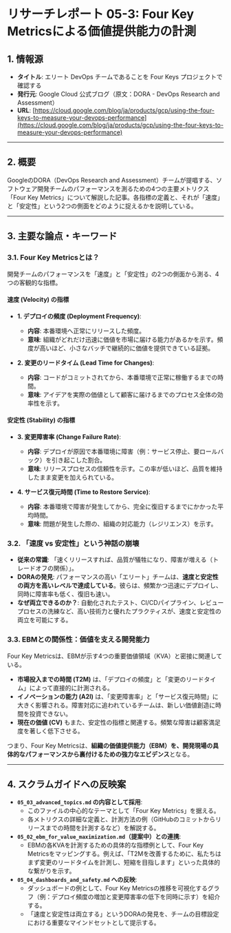 # リサーチレポート 05-3: Four Key Metricsによる価値提供能力の計測

## 1. 情報源

- **タイトル**: エリート DevOps チームであることを Four Keys プロジェクトで確認する
- **発行元**: Google Cloud 公式ブログ（原文：DORA - DevOps Research and Assessment）
- **URL**: [https://cloud.google.com/blog/ja/products/gcp/using-the-four-keys-to-measure-your-devops-performance](https://cloud.google.com/blog/ja/products/gcp/using-the-four-keys-to-measure-your-devops-performance)

---

## 2. 概要

GoogleのDORA（DevOps Research and Assessment）チームが提唱する、ソフトウェア開発チームのパフォーマンスを測るための4つの主要メトリクス「Four Key Metrics」について解説した記事。各指標の定義と、それが「速度」と「安定性」という2つの側面をどのように捉えるかを説明している。

---

## 3. 主要な論点・キーワード

### 3.1. Four Key Metricsとは？

開発チームのパフォーマンスを「速度」と「安定性」の2つの側面から測る、4つの客観的な指標。

#### 速度 (Velocity) の指標
- **1. デプロイの頻度 (Deployment Frequency)**:
  - **内容**: 本番環境へ正常にリリースした頻度。
  - **意味**: 組織がどれだけ迅速に価値を市場に届ける能力があるかを示す。頻度が高いほど、小さなバッチで継続的に価値を提供できている証拠。

- **2. 変更のリードタイム (Lead Time for Changes)**:
  - **内容**: コードがコミットされてから、本番環境で正常に稼働するまでの時間。
  - **意味**: アイデアを実際の価値として顧客に届けるまでのプロセス全体の効率性を示す。

#### 安定性 (Stability) の指標
- **3. 変更障害率 (Change Failure Rate)**:
  - **内容**: デプロイが原因で本番環境に障害（例：サービス停止、要ロールバック）を引き起こした割合。
  - **意味**: リリースプロセスの信頼性を示す。この率が低いほど、品質を維持したまま変更を加えられている。

- **4. サービス復元時間 (Time to Restore Service)**:
  - **内容**: 本番環境で障害が発生してから、完全に復旧するまでにかかった平均時間。
  - **意味**: 問題が発生した際の、組織の対応能力（レジリエンス）を示す。

### 3.2. 「速度 vs 安定性」という神話の崩壊

- **従来の常識**: 「速くリリースすれば、品質が犠牲になり、障害が増える（トレードオフの関係）」。
- **DORAの発見**: パフォーマンスの高い「エリート」チームは、**速度と安定性の両方を高いレベルで達成している**。彼らは、頻繁かつ迅速にデプロイし、同時に障害率も低く、復旧も速い。
- **なぜ両立できるのか？**: 自動化されたテスト、CI/CDパイプライン、レビュープロセスの洗練など、高い技術力と優れたプラクティスが、速度と安定性の両立を可能にする。

### 3.3. EBMとの関係性：価値を支える開発能力

Four Key Metricsは、EBMが示す4つの重要価値領域（KVA）と密接に関連している。

- **市場投入までの時間 (T2M)** は、「デプロイの頻度」と「変更のリードタイム」によって直接的に計測される。
- **イノベーションの能力 (A2I)** は、「変更障害率」と「サービス復元時間」に大きく影響される。障害対応に追われているチームは、新しい価値創造に時間を投資できない。
- **現在の価値 (CV)** もまた、安定性の指標と関連する。頻繁な障害は顧客満足度を著しく低下させる。

つまり、Four Key Metricsは、**組織の価値提供能力（EBM）を、開発現場の具体的なパフォーマンスから裏付けるための強力なエビデンス**となる。

---

## 4. スクラムガイドへの反映案

- **`05_03_advanced_topics.md` の内容として採用**:
  - このファイルの中心的なテーマとして「Four Key Metrics」を据える。
  - 各メトリクスの詳細な定義と、計測方法の例（GitHubのコミットからリリースまでの時間を計測するなど）を解説する。
- **`05_02_ebm_for_value_maximization.md`（提案中）との連携**:
  - EBMの各KVAを計測するための具体的な指標例として、Four Key Metricsをマッピングする。例えば、「T2Mを改善するために、私たちはまず変更のリードタイムを計測し、短縮を目指します」といった具体的な繋がりを示す。
- **`05_04_dashboards_and_safety.md` への反映**:
  - ダッシュボードの例として、Four Key Metricsの推移を可視化するグラフ（例：デプロイ頻度の増加と変更障害率の低下を同時に示す）を紹介する。
  - 「速度と安定性は両立する」というDORAの発見を、チームの目標設定における重要なマインドセットとして提示する。 